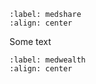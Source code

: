 

```{figure} figures/median_share
:label: medshare
:align: center 
```

Some text

```{figure} figures/median_wealth
:label: medwealth
:align: center 
```